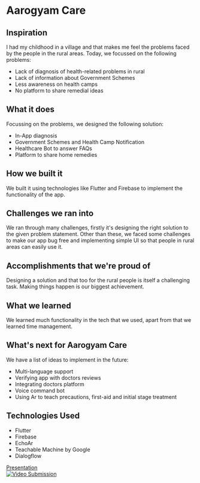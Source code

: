 <h1> Aarogyam Care </h1>

## Inspiration
I had my childhood in a village and that makes me feel the problems faced by the people in the rural areas. Today, we focussed on the following problems:
<ul>
 <li>Lack of diagnosis of health-related problems in rural</li>
<li>Lack of information about Government Schemes</li>
<li>Less awareness on health camps</li>
<li>No platform to share remedial ideas</li> 
</ul>


## What it does
Focussing on the problems, we designed the following solution:
<ul>
<li>In-App diagnosis</li>
<li>Government Schemes and Health Camp Notification</li>
<li>Healthcare Bot to answer FAQs</li>
<li>Platform to share home remedies</li>
  </ul>

## How we built it
We built it using technologies like Flutter and Firebase to implement the functionality of the app.

## Challenges we ran into
We ran through many challenges, firstly it's designing the right solution to the given problem statement. Other than these, we faced some challenges to make our app bug free and implementing simple UI so that people in rural areas can easily use it.
## Accomplishments that we're proud of
Designing a solution and that too for the rural people is itself a challenging task. Making things happen is our biggest achievement.
 
## What we learned
We learned much functionality in the tech that we used, apart from that we learned time management.

## What's next for Aarogyam Care
We have a list of ideas to implement in the future:
<ul>
<li>Multi-language support</li>
<li>Verifying app with doctors reviews</li>
<li>Integrating doctors platform</li>
<li>Voice command bot</li>
<li>Using Ar to teach precautions, first-aid and initial stage treatment</li>
 </ul>

## Technologies Used
<ul>
 <li>Flutter</li>
 <li>Firebase</li>
 <li>EchoAr</li>
 <li>Teachable Machine by Google</li>
 <li>Dialogflow</li>
</ul>

<a href="https://docs.google.com/presentation/d/1Zjf3tXtAjQeR9oj2PVA_dREH3ZviiMQAqTdgRUCtakk/edit?usp=sharing">Presentation</a>
<br>
[![Video Submission](https://img.youtube.com/vi/x3TBQeLAFzc/0.jpg)](https://www.youtube.com/watch?v=x3TBQeLAFzc)
